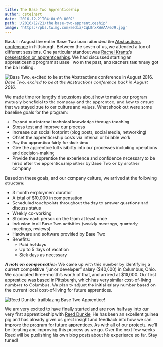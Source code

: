 ```yaml
---
title: The Base Two Apprenticeship
author: csteinert
date: '2016-12-21T04:00:00.000Z'
path: '/2016/12/21/the-base-two-apprenticeship'
image: 'https://pbs.twimg.com/media/CqLBrxXWAAAMeJ9.jpg'
---
```


Back in August the entire Base Two team attended the
[Abstractions conference](http://abstractions.io) in
Pittsburgh. Between the seven of us, we attended a ton of different sessions.
One particular standout was [Rachel Krantz](http://rachelkrantz.com/)’s
[presentation on apprenticeships](https://t.co/qRxOizjqoG). We had discussed
starting an apprenticeship program at Base Two in the past, and Rachel’s talk
finally got the ball rolling.

![Base Two, excited to be at the Abstractions conference in August 2016.](https://pbs.twimg.com/media/CqLBrxXWAAAMeJ9.jpg)
_Base Two, excited to be at the Abstractions conference back in August 2016._

We made time for lengthy discussions about how to make our program mutually
beneficial to the company and the apprentice, and how to ensure that we stayed
true to our culture and values. What shook out were some baseline goals for the
program:

- Expand our internal technical knowledge through teaching
- Stress test and improve our process
- Increase our social footprint (blog posts, social media, networking)
- Offset the apprenticeship costs via internal or billable work
- Pay the apprentice fairly for their time
- Give the apprentice full visibility into our processes including operations
  and decision-making
- Provide the apprentice the experience and confidence necessary to be hired
  after the apprenticeship either by Base Two or by another company

Based on these goals, and our company culture, we arrived at the following
structure:

- 3 month employment duration
- A total of \$10,000 in compensation
- Scheduled touchpoints throughout the day to answer questions and discuss
  status
- Weekly co-working
- Shadow each person on the team at least once
- Inclusion in all Base Two activities (weekly meetings, quarterly meetings,
  reviews)
- Hardware and software provided by Base Two
- Benefits:
  - Paid holidays
  - Up to 5 days of vacation
  - Sick days as necessary

_**A note on compensation:**_ We came up with this number by identifying a
current competitive “junior developer” salary ($40,000) in Columbus, Ohio. We
calculated three-month’s worth of that, and arrived at $10,000. Our first
apprentice was based in Pittsburgh, which has very similar cost-of-living
numbers to Columbus. We plan to adjust the initial salary number based on the
current local cost-of-living for future apprentices.

![Reed Dunkle, trailblazing Base Two Apprentice!](http://base2.io/assets/img/rdunkle.jpg)

We are very excited to have finally started and are now halfway into our very
first apprenticeship with [Reed Dunkle](https://github.com/reeddunkle). He has
been an excellent guinea pig and has already given us great insight and feedback
into how we can improve the program for future apprentices. As with all of our
projects, we’ll be iterating and improving this process as we go. Over the next
few weeks Reed will be publishing his own blog posts about his experience so
far. Stay tuned!

